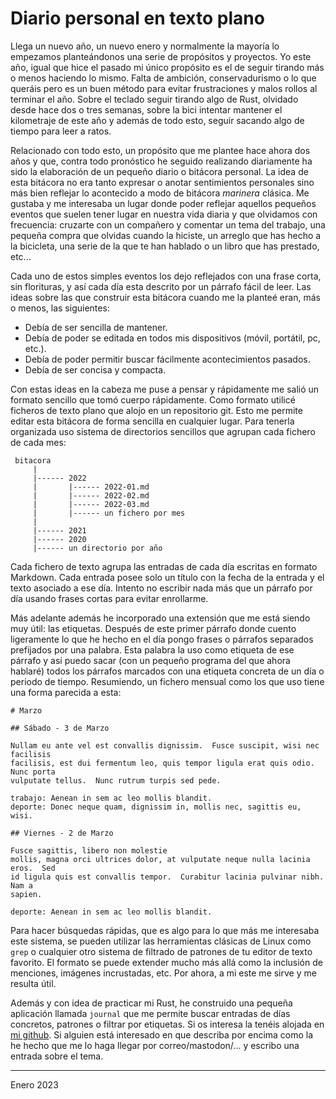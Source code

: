 # Diario personal en texto plano

Llega un nuevo año, un nuevo enero y normalmente la mayoría lo empezamos
planteándonos una serie de propósitos y proyectos. Yo este año, igual que hice
el pasado mi único propósito es el de seguir tirando más o menos haciendo lo
mismo. Falta de ambición, conservadurismo o lo que queráis pero es un buen
método para evitar frustraciones y malos rollos al terminar el año. Sobre el
teclado seguir tirando algo de Rust, olvidado desde hace dos o tres semanas,
sobre la bici intentar mantener el kilometraje de este año y además de todo
esto, seguir sacando algo de tiempo para leer a ratos.

Relacionado con todo esto, un propósito que me plantee hace ahora dos años y
que, contra todo pronóstico he seguido realizando diariamente ha sido la
elaboración de un pequeño diario o bitácora personal. La idea de esta bitácora
no era tanto expresar o anotar sentimientos personales sino más bien reflejar lo
acontecido a modo de bitácora *marinera* clásica. Me gustaba y me interesaba un
lugar donde poder reflejar aquellos pequeños eventos que suelen tener lugar en
nuestra vida diaria y que olvidamos con frecuencia: cruzarte con un compañero y
comentar un tema del trabajo, una pequeña compra que olvidas cuando la hiciste,
un arreglo que has hecho a la bicicleta, una serie de la que te han hablado o un
libro que has prestado, etc...

Cada uno de estos simples eventos los dejo reflejados con una frase corta, sin
florituras, y así cada día esta descrito por un párrafo fácil de leer. Las ideas
sobre las que construir esta bitácora cuando me la planteé eran, más o menos,
las siguientes:

* Debía de ser sencilla de mantener.
* Debía de poder se editada en todos mis dispositivos (móvil, portátil, pc, etc.).
* Debía de poder permitir buscar fácilmente acontecimientos pasados.
* Debía de ser concisa y compacta. 

Con estas ideas en la cabeza me puse a pensar y rápidamente me salió un formato
sencillo que tomó cuerpo rápidamente. Como formato utilicé ficheros de texto
plano que alojo en un repositorio git. Esto me permite editar esta bitácora de
forma sencilla en cualquier lugar. Para tenerla organizada uso sistema de
directorios sencillos que agrupan cada fichero de cada mes:


```
 bitacora
     |
     |------ 2022
     |       |------ 2022-01.md
     |       |------ 2022-02.md
     |       |------ 2022-03.md
     |       |------ un fichero por mes
     |
     |------ 2021
     |------ 2020
     |------ un directorio por año

```

Cada fichero de texto agrupa las entradas de cada día escritas en formato
Markdown. Cada entrada posee solo un título con la fecha de la entrada y el
texto asociado a ese día. Intento no escribir nada más que un párrafo por día
usando frases cortas para evitar enrollarme. 

Más adelante además he incorporado una extensión que me está siendo muy útil:
las etiquetas. Después de este primer párrafo donde cuento ligeramente lo que he
hecho en el día pongo frases o párrafos separados prefijados por una
palabra. Esta palabra la uso como etiqueta de ese párrafo y así puedo sacar (con
un pequeño programa del que ahora hablaré) todos los párrafos marcados con una
etiqueta concreta de un día o periodo de tiempo. Resumiendo, un fichero mensual
como los que uso tiene una forma parecida a esta:

```
# Marzo

## Sábado - 3 de Marzo

Nullam eu ante vel est convallis dignissim.  Fusce suscipit, wisi nec facilisis
facilisis, est dui fermentum leo, quis tempor ligula erat quis odio.  Nunc porta
vulputate tellus.  Nunc rutrum turpis sed pede.

trabajo: Aenean in sem ac leo mollis blandit.
deporte: Donec neque quam, dignissim in, mollis nec, sagittis eu, wisi.

## Viernes - 2 de Marzo

Fusce sagittis, libero non molestie
mollis, magna orci ultrices dolor, at vulputate neque nulla lacinia eros.  Sed
id ligula quis est convallis tempor.  Curabitur lacinia pulvinar nibh.  Nam a
sapien.

deporte: Aenean in sem ac leo mollis blandit.
```

Para hacer búsquedas rápidas, que es algo para lo que más me interesaba este
sistema, se pueden utilizar las herramientas clásicas de Linux como `grep` o
cualquier otro sistema de filtrado de patrones de tu editor de texto
favorito. El formato se puede extender mucho más allá como la inclusión de
menciones, imágenes incrustadas, etc. Por ahora, a mi este me sirve y me resulta
útil.

Además y con idea de practicar mi Rust, he construido una pequeña aplicación
llamada `journal` que me permite buscar entradas de días concretos, patrones o
filtrar por etiquetas. Si os interesa la tenéis alojada en [mi
github](https://github.com/sdemingo/journal). Si alguien está interesado en que
describa por encima como la he hecho que me lo haga llegar por
correo/mastodon/... y escribo una entrada sobre el tema.



---

Enero 2023
